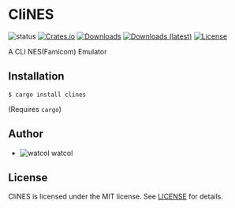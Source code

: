 # CliNES
![status](https://img.shields.io/badge/status-WIP-red)
[![Crates.io](https://img.shields.io/crates/v/clines)](https://crates.io/crates/clines)
[![Downloads](https://img.shields.io/crates/d/clines)](https://crates.io/crates/clines)
[![Downloads (latest)](https://img.shields.io/crates/dv/clines)](https://crates.io/crates/clines)
[![License](https://img.shields.io/crates/l/clines)](https://github.com/watcol/clines/blob/main/LICENSE)

A CLI NES(Famicom) Emulator

## Installation
```shell
$ cargo install clines
```
(Requires `cargo`)

## Author
- ![watcol](https://raw.githubusercontent.com/watcol/icons/main/32/normal.png) watcol

## License
CliNES is licensed under the MIT license. See [LICENSE](https://github.com/watcol/clines/blob/main/LICENSE) for details.

